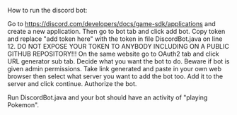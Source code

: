 How to run the discord bot:

Go to https://discord.com/developers/docs/game-sdk/applications and create a new application. Then go to bot tab and click
add bot. Copy token and replace "add token here" with the token in file DiscordBot.java on line 12. DO NOT EXPOSE
YOUR TOKEN TO ANYBODY INCLUDING ON A PUBLIC GITHUB REPOSITORY!!! On the same website go to OAuth2 tab and click
URL generator sub tab. Decide what you want the bot to do. Beware if bot is given admin permissions. Take link
generated and paste in your own web browser then select what server you want to add the bot too. Add it to the server
and click continue. Authorize the bot. 

Run DiscordBot.java and your bot should have an activity of "playing Pokemon". 